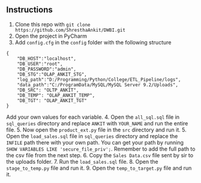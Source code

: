## Instructions
1. Clone this repo with `git clone https://github.com/ShresthaAnkit/DWBI.git`
2. Open the project in PyCharm
3. Add `config.cfg` in the `config` folder with the following structure
```
{
    "DB_HOST":"localhost",
    "DB_USER":"root",
    "DB_PASSWORD":"admin",
    "DB_STG":"OLAP_ANKIT_STG",
    "log_path":"D:/Programming/Python/College/ETL_Pipeline/logs",
    "data_path":"C:/ProgramData/MySQL/MySQL Server 9.2/Uploads",
    "DB_SRC": "OLTP_ANKIT",
    "DB_TEMP": "OLAP_ANKIT_TEMP",
    "DB_TGT": "OLAP_ANKIT_TGT"
}
```
Add your own values for each variable.
4. Open the `all_sql.sql` file in `sql_queries` directory and replace `ANKIT` with `YOUR_NAME` and run the entire file.
5. Now open the `product_ext.py` file in the `src` directory and run it.
5. Open the `load_sales.sql` file in `sql_queries` directory and replace the `INFILE` path there with your own path. You can get your path by running `SHOW VARIABLES LIKE 'secure_file_priv';`. Remember to add the full path to the csv file from the next step.
6. Copy the `Sales Data.csv` file sent by sir to the uploads folder.
7. Run the `load_sales.sql` file.
8. Open the `stage_to_temp.py` file and run it.
9. Open the `temp_to_target.py` file and run it.
